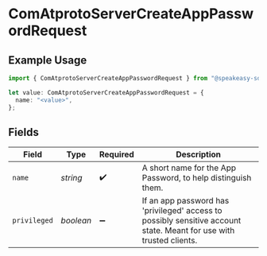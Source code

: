 # ComAtprotoServerCreateAppPasswordRequest

## Example Usage

```typescript
import { ComAtprotoServerCreateAppPasswordRequest } from "@speakeasy-sdks/bluesky/models/operations";

let value: ComAtprotoServerCreateAppPasswordRequest = {
  name: "<value>",
};
```

## Fields

| Field                                                                                                               | Type                                                                                                                | Required                                                                                                            | Description                                                                                                         |
| ------------------------------------------------------------------------------------------------------------------- | ------------------------------------------------------------------------------------------------------------------- | ------------------------------------------------------------------------------------------------------------------- | ------------------------------------------------------------------------------------------------------------------- |
| `name`                                                                                                              | *string*                                                                                                            | :heavy_check_mark:                                                                                                  | A short name for the App Password, to help distinguish them.                                                        |
| `privileged`                                                                                                        | *boolean*                                                                                                           | :heavy_minus_sign:                                                                                                  | If an app password has 'privileged' access to possibly sensitive account state. Meant for use with trusted clients. |